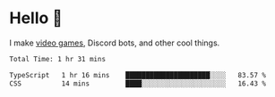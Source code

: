 <div align="left">
  <h1>Hello 👋</h1>

  <p>I make <a href="https://devbeef.com">video games</a>, Discord bots, and other cool things.</p>
</div>

<!--START_SECTION:waka-->

```txt
Total Time: 1 hr 31 mins

TypeScript   1 hr 16 mins    █████████████████████░░░░   83.57 %
CSS          14 mins         ████░░░░░░░░░░░░░░░░░░░░░   16.43 %
```

<!--END_SECTION:waka-->
